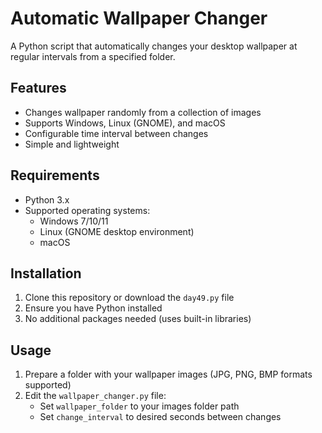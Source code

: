 # Automatic Wallpaper Changer

A Python script that automatically changes your desktop wallpaper at regular intervals from a specified folder.

## Features

- Changes wallpaper randomly from a collection of images
- Supports Windows, Linux (GNOME), and macOS
- Configurable time interval between changes
- Simple and lightweight

## Requirements

- Python 3.x
- Supported operating systems:
  - Windows 7/10/11
  - Linux (GNOME desktop environment)
  - macOS

## Installation

1. Clone this repository or download the `day49.py` file
2. Ensure you have Python installed
3. No additional packages needed (uses built-in libraries)

## Usage

1. Prepare a folder with your wallpaper images (JPG, PNG, BMP formats supported)
2. Edit the `wallpaper_changer.py` file:
   - Set `wallpaper_folder` to your images folder path
   - Set `change_interval` to desired seconds between changes
